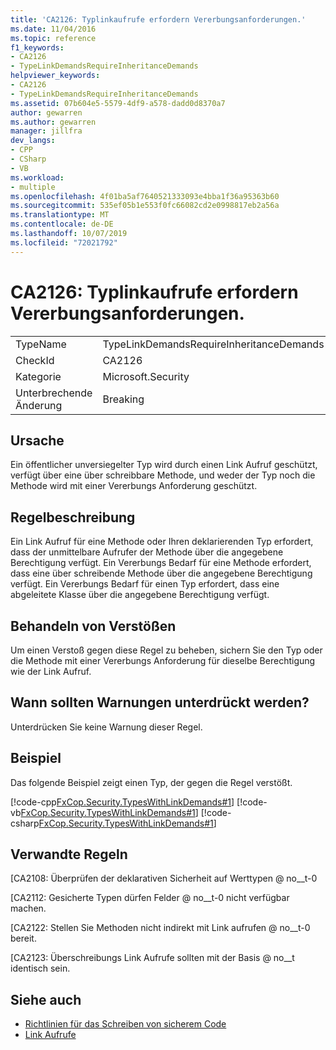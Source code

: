 ```yaml
---
title: 'CA2126: Typlinkaufrufe erfordern Vererbungsanforderungen.'
ms.date: 11/04/2016
ms.topic: reference
f1_keywords:
- CA2126
- TypeLinkDemandsRequireInheritanceDemands
helpviewer_keywords:
- CA2126
- TypeLinkDemandsRequireInheritanceDemands
ms.assetid: 07b604e5-5579-4df9-a578-dadd0d8370a7
author: gewarren
ms.author: gewarren
manager: jillfra
dev_langs:
- CPP
- CSharp
- VB
ms.workload:
- multiple
ms.openlocfilehash: 4f01ba5af7640521333093e4bba1f36a95363b60
ms.sourcegitcommit: 535ef05b1e553f0fc66082cd2e0998817eb2a56a
ms.translationtype: MT
ms.contentlocale: de-DE
ms.lasthandoff: 10/07/2019
ms.locfileid: "72021792"
---
```

# <a name="ca2126-type-link-demands-require-inheritance-demands"></a>CA2126: Typlinkaufrufe erfordern Vererbungsanforderungen.

|||
|-|-|
|TypeName|TypeLinkDemandsRequireInheritanceDemands|
|CheckId|CA2126|
|Kategorie|Microsoft.Security|
|Unterbrechende Änderung|Breaking|

## <a name="cause"></a>Ursache
Ein öffentlicher unversiegelter Typ wird durch einen Link Aufruf geschützt, verfügt über eine über schreibbare Methode, und weder der Typ noch die Methode wird mit einer Vererbungs Anforderung geschützt.

## <a name="rule-description"></a>Regelbeschreibung
Ein Link Aufruf für eine Methode oder Ihren deklarierenden Typ erfordert, dass der unmittelbare Aufrufer der Methode über die angegebene Berechtigung verfügt. Ein Vererbungs Bedarf für eine Methode erfordert, dass eine über schreibende Methode über die angegebene Berechtigung verfügt. Ein Vererbungs Bedarf für einen Typ erfordert, dass eine abgeleitete Klasse über die angegebene Berechtigung verfügt.

## <a name="how-to-fix-violations"></a>Behandeln von Verstößen
Um einen Verstoß gegen diese Regel zu beheben, sichern Sie den Typ oder die Methode mit einer Vererbungs Anforderung für dieselbe Berechtigung wie der Link Aufruf.

## <a name="when-to-suppress-warnings"></a>Wann sollten Warnungen unterdrückt werden?
Unterdrücken Sie keine Warnung dieser Regel.

## <a name="example"></a>Beispiel
Das folgende Beispiel zeigt einen Typ, der gegen die Regel verstößt.

[!code-cpp[FxCop.Security.TypesWithLinkDemands#1](../code-quality/codesnippet/CPP/ca2126-type-link-demands-require-inheritance-demands_1.cpp)]
[!code-vb[FxCop.Security.TypesWithLinkDemands#1](../code-quality/codesnippet/VisualBasic/ca2126-type-link-demands-require-inheritance-demands_1.vb)]
[!code-csharp[FxCop.Security.TypesWithLinkDemands#1](../code-quality/codesnippet/CSharp/ca2126-type-link-demands-require-inheritance-demands_1.cs)]

## <a name="related-rules"></a>Verwandte Regeln
[CA2108: Überprüfen der deklarativen Sicherheit auf Werttypen @ no__t-0

[CA2112: Gesicherte Typen dürfen Felder @ no__t-0 nicht verfügbar machen.

[CA2122: Stellen Sie Methoden nicht indirekt mit Link aufrufen @ no__t-0 bereit.

[CA2123: Überschreibungs Link Aufrufe sollten mit der Basis @ no__t identisch sein.

## <a name="see-also"></a>Siehe auch

- [Richtlinien für das Schreiben von sicherem Code](/dotnet/standard/security/secure-coding-guidelines)
- [Link Aufrufe](/dotnet/framework/misc/link-demands)